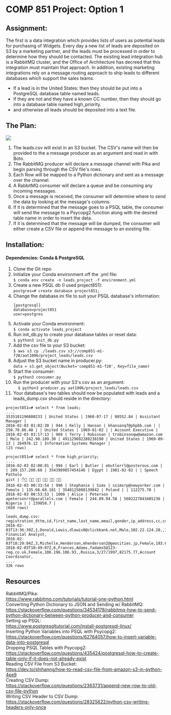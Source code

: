 # COMP 851 Project: Option 1
## Assignment:
The first is a data integration which provides lists of users as potential leads for purchasing of Widgets. Every day a new list of leads are deposited on S3 by a marketing partner, and the leads must be processed in order to determine how they should be contacted. The existing lead integration hub is a RabbitMQ cluster, and the Office of Architecture has decreed that this integration must maintain that approach. In addition, existing marketing integrations rely on a message routing approach to ship leads to different databases which support the sales teams. 
* If a lead is in the United States: then they should be put into a PostgreSQL database table named leads. 
* If they are not and they have a known CC number, then they should go into a database table named high_priority.
* and otherwise all leads should be deposited into a text file. 

## The Plan:
![](https://i.imgur.com/gsql6QH.png)
1. The leads.csv will exist in an S3 bucket. The CSV's name will then be provided to the a message producer as an argument and read in with Boto.
2. The RabbitMQ producer will declare a message channel with Pika and begin parsing through the CSV file's rows.
3. Each Row will be mapped to a Python dictionary and sent as a message over the channel.
4. A RabbitMQ consumer will declare a queue and be consuming any incoming messages.
5. Once a message is received, the consumer will determine where to send the data by looking at the message's columns.
6. If it is determined that the message goes to a PSQL table, the consumer will send the message to a 
Psycopg2 function along with the desired table name in order to insert the data.
7. If it is determined that the message will be dumped, the consumer will either create a CSV file or append the message to an existing file.

## Installation:
#### Dependencies: Conda & PostgreSQL
1. Clone the Git repo
2. Initialize your Conda environment off the .yml file:\
```$ conda env create -n leads_project -f environment.yml```
3. Create a new PSQL db (I used project851):\
```postgres=# create database project851;```
4. Change the database.ini file to suit your PSQL database's information:
	``` 
	[postgresql]
	database=project851
	user=postgres
	```
5. Activate your Conda environment:\
  ``` $ conda activate leads_project ```
6. Run init_db.py to create your database tables or reset data:\
  ```$ python3 init_db.py```
7. Add the csv file to your S3 bucket:\
  ```$ aws s3 cp ./leads.csv s3://comp851-m1-f20/aat1006/project_leads/leads.csv ```
8. Adjust the S3 bucket name in producer.py:\
  ```data = s3.get_object(Bucket='comp851-m1-f20', Key=file_name)```
9. Start the consumer:\
  ``` $ python3 consumer.py ```
10. Run the producer with your S3's csv as an argument:\
  ```  $ python3 producer.py aat1006/project_leads/leads.csv```
11. Your database's two tables should now be populated with leads and a leads_dump.csv should reside in the directory:
  ```
project851=# select * from leads;
....
3535101196800233 | United States | 1968-07-17 | 80552.84 | Assistant Manager |  
2016-02-03 01:02:30 | 944 | Kelly | Hanson | khansonq7@phpbb.com | | 250.78.86.48 | | United States | 1969-01-02 | | Account Executive |  
2016-02-03 03:17:13 | 969 | Terry | Robinson | trobinsonqw@amazon.com | Male | 242.98.189.30 | 491129692288238190 | United States | 1969-09-13 | 264976.12 | Information Systems Manager |  
(23 rows) 
```
```
project851=# select * from high_priority;
....
2016-02-03 02:08:01 | 994 | Earl | Butler | ebutlerrl@posterous.com | | 209.157.200.68 | 3543989857454146 | Egypt | 1981-02-02 | | Speech Patholo  
gist | ✋       
2016-02-03 00:33:54 | 998 | Stephanie | Sims | ssimsrp@newyorker.com | Female | 135.66.68.181 | 3548125808139842 | Poland | | 112275.78 |  
2016-02-03 00:53:53 | 1000 | Alice | Peterson | apetersonrr@parallels.com | Female | 244.89.94.58 | 5602227843485236 | Nigeria | | 239858.7 |  
(650 rows)
```
```
leads_dump.csv:
registration_dttm,id,first_name,last_name,email,gender,ip_address,cc,country,birthdate,salary,title,comments
2016-02-03T13:36:39Z,1,Donald,Lewis,dlewis0@clickbank.net,Male,102.22.124.20,,Indonesia,7/9/1972,140249.37,Senior Financial Analyst,
2016-02-03T18:29:04Z,3,Michelle,Henderson,mhenderson2@geocities.jp,Female,193.68.146.150,,France,1/15/1964,236219.26,Teacher,
2016-02-03T10:49:07Z,6,Frances,Adams,fadams5@123-reg.co.uk,Female,106.196.106.93,,Russia,3/27/1997,82175.77,Account Coordinator,
....
326 rows
```
## Resources
RabbitMQ/Pika:\
https://www.rabbitmq.com/tutorials/tutorial-one-python.html \
Converting Python Dictionary to JSON and Sending w/ RabbitMQ: \
https://stackoverflow.com/questions/34534178/rabbitmq-how-to-send-python-dictionary-between-python-producer-and-consumer \
Setting up PSQL:\
https://www.postgresqltutorial.com/install-postgresql-linux/ \
Inserting Python Variables into PSQL with Psycopg2:\
https://stackoverflow.com/questions/62764057/how-to-insert-variable-data-into-postgresql \
Dropping PSQL Tables with Psycopg2: \
https://stackoverflow.com/questions/435424/postgresql-how-to-create-table-only-if-it-does-not-already-exist \
Reading CSV File from S3 Bucket:\
https://dev.to/shihanng/how-to-read-csv-file-from-amazon-s3-in-python-4ee9 \
Creating CSV Dump:\
https://stackoverflow.com/questions/2363731/append-new-row-to-old-csv-file-python \
Writing CSV Header to CSV Dump:\
https://stackoverflow.com/questions/28325622/python-csv-writing-headers-only-once
